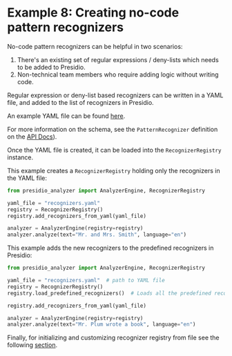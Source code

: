 # Example 8: Creating no-code pattern recognizers

No-code pattern recognizers can be helpful in two scenarios:

1. There's an existing set of regular expressions / deny-lists which needs to be added to Presidio.
2. Non-technical team members who require adding logic without writing code.

Regular expression or deny-list based recognizers can be written in a YAML file, and added to the list of recognizers in Presidio.

An example YAML file can be found [here](https://github.com/microsoft/presidio/blob/main/presidio-analyzer/presidio_analyzer/conf/example_recognizers.yaml).

For more information on the schema, see the `PatternRecognizer` definition on the [API Docs](https://microsoft.github.io/presidio/api-docs/api-docs.html#tag/Analyzer)).

Once the YAML file is created, it can be loaded into the `RecognizerRegistry` instance.

This example creates a `RecognizerRegistry` holding only the recognizers in the YAML file:

 <!--pytest-codeblocks:skip-->
``` python
from presidio_analyzer import AnalyzerEngine, RecognizerRegistry

yaml_file = "recognizers.yaml"
registry = RecognizerRegistry()
registry.add_recognizers_from_yaml(yaml_file)

analyzer = AnalyzerEngine(registry=registry)
analyzer.analyze(text="Mr. and Mrs. Smith", language="en")
```

This example adds the new recognizers to the predefined recognizers in Presidio:

 <!--pytest-codeblocks:skip-->
``` python
from presidio_analyzer import AnalyzerEngine, RecognizerRegistry

yaml_file = "recognizers.yaml"  # path to YAML file
registry = RecognizerRegistry()
registry.load_predefined_recognizers()  # Loads all the predefined recognizers (Credit card, phone number etc.)

registry.add_recognizers_from_yaml(yaml_file)

analyzer = AnalyzerEngine(registry=registry)
analyzer.analyze(text="Mr. Plum wrote a book", language="en")
```

Finally, for initializing and customizing recognizer registry from file see the following [section](../analyzer/recognizer_registry_provider.md).
